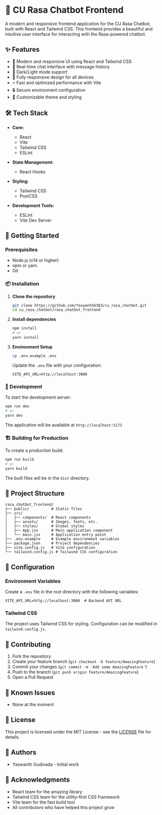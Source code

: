 # 🎨 CU Rasa Chatbot Frontend

A modern and responsive frontend application for the CU Rasa Chatbot, built with React and Tailwind CSS. This frontend provides a beautiful and intuitive user interface for interacting with the Rasa-powered chatbot.

## ✨ Features

- 🎯 Modern and responsive UI using React and Tailwind CSS
- 💬 Real-time chat interface with message history
- 🌙 Dark/Light mode support
- 📱 Fully responsive design for all devices
- ⚡ Fast and optimized performance with Vite
- 🔒 Secure environment configuration
- 🎨 Customizable theme and styling

## 🛠️ Tech Stack

- **Core:**

  - React
  - Vite
  - Tailwind CSS
  - ESLint

- **State Management:**

  - React Hooks

- **Styling:**

  - Tailwind CSS
  - PostCSS

- **Development Tools:**
  - ESLint
  - Vite Dev Server

## 🚀 Getting Started

### Prerequisites

- Node.js (v14 or higher)
- npm or yarn
- Git

### 📦 Installation

1. **Clone the repository**

   ```bash
   git clone https://github.com/Yaswanth6303/cu_rasa_chatbot.git
   cd cu_rasa_chatbot/rasa_chatbot_frontend
   ```

2. **Install dependencies**

   ```bash
   npm install
   # or
   yarn install
   ```

3. **Environment Setup**
   ```bash
   cp .env.example .env
   ```
   Update the `.env` file with your configuration:
   ```
   VITE_API_URL=http://localhost:3000
   ```

### 🚀 Development

To start the development server:

```bash
npm run dev
# or
yarn dev
```

The application will be available at `http://localhost:5173`

### 🏗️ Building for Production

To create a production build:

```bash
npm run build
# or
yarn build
```

The built files will be in the `dist` directory.

## 📁 Project Structure

```
rasa_chatbot_frontend/
├── public/          # Static files
├── src/
│   ├── components/  # React components
│   ├── assets/      # Images, fonts, etc.
│   ├── styles/      # Global styles
│   ├── App.jsx      # Main application component
│   └── main.jsx     # Application entry point
├── .env.example     # Example environment variables
├── package.json     # Project dependencies
├── vite.config.js   # Vite configuration
└── tailwind.config.js # Tailwind CSS configuration
```

## 🔧 Configuration

### Environment Variables

Create a `.env` file in the root directory with the following variables:

```
VITE_API_URL=http://localhost:3000  # Backend API URL
```

### Tailwind CSS

The project uses Tailwind CSS for styling. Configuration can be modified in `tailwind.config.js`.

## 📝 Contributing

1. Fork the repository
2. Create your feature branch (`git checkout -b feature/AmazingFeature`)
3. Commit your changes (`git commit -m 'Add some AmazingFeature'`)
4. Push to the branch (`git push origin feature/AmazingFeature`)
5. Open a Pull Request

## 🐛 Known Issues

- None at the moment

## 📄 License

This project is licensed under the MIT License - see the [LICENSE](../LICENSE) file for details.

## 👥 Authors

- Yaswanth Gudivada - Initial work

## 🙏 Acknowledgments

- React team for the amazing library
- Tailwind CSS team for the utility-first CSS framework
- Vite team for the fast build tool
- All contributors who have helped this project grow